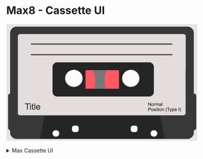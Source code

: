 # Max8 - Cassette UI

![](./media/cassette.png)

<details>
  <summary>Max Cassette UI</summary>
<pre><code>
----------begin_max5_patcher----------
6227.3oc68rsiiajcOOyWAgv9f8ts0T2uXf.jf7jA1jLH6h8E6MCXKwtEsoD
UnnFOiWr9aOUwhThRMkXIpSQodlXioa0jT7vy8K0oN7e712L4w7OkrYRz2G8
iQu4M+i29l2TcH6AdS8e+lIKi+zrr3MUW1jY4KWlrpbxCtyUl7oxpi+eD+on
+VZQ413rnx30IQKimsHcUxOs5mV8umuMadziIQyxyyhReJpbQRyEUNaQxF2A
RWlt54n7mhhidb6SOkTDsNK9yOFO6WrmKo5Lq9bzyoeLYUzSoYIQe+217bjY
.0r7sqpdXD0GbcQxFyyZbYZ9pOz+UTjLqzQJDnonGh3ZzT9CQXd0eojSQQ+8
N9d1uBt93q1ZvgrjxMsO3ZKRZPsV..io16ofIs+pKHXtS4aKatUn5ilNuhXm
+3O+cTNch8f+y29V6OdvS9253UIYS5A8EroTJUKjThBIwbMy7rRPSoDJmHHZ
LWn4R0CVBElgIDpFIYRjDQsjsobvHTlmgoBDRIvTlfi0BCCgwISUG+jfIpJR
o8W6f9lEFgri.aGT0BiXw7j4suvCHz3F50x74Is+hwqdNq5.DokC5N3iOOKO
KunlQaenPS0JFESkDNSiLHQmGBef7U957hFhlQLLPbZlgSqkXjFoLzRIhgjm
lSqQLthHoJkTPYfyooUZaBAcGeLPrSzWtrSpZpPynRJ1PG4ZC4yPQU7oZtBK
YlynMppFpLEqmRXF9HWJMrcLEgevf0SQLrhvQbARJPPpEazXM2UhPQoBFRII
lmKog2pUJt1XpQyILg9D78AwlYpgylsV0pXiHois9P0g3lGWjgDZTJThNOzs
goieIS2Xx9kDWp4JoGyFBHWmwqznkpSpQOLNq7qDNqfScwgvbTNCeFiIbpPH
IV8YiWYrQQFtvRLBJSwTkjInThzJTXvblBMb9GkzECT70hpIA2lAh4teAJKq
e2lCjIw+BfIcprU9qoF5QOLOqORCkURztP0s+jg.j0oDhoLgw8rfqLAQanTF
JfUmuxAM5Evq+TBXzFb5o7UkaR+sJ1jQBAEHAbJiMEadjIbNAaBsPqsgEJpj
yYZwTgPabDahfjSPHrM1cHE8IlfWeA8y7DwGr2FQWDU70nHP3ppbUzLLVZyd
wdn1JGrNOzsvZU2LSGgL7LSZEeyD.yTowl.1n8QETrwMGrLSzW.LySYU6+Lu
XYb1Os584aRsPH5a9qedcRzOzcURH8VkDx4kWLITzx.IlHpDTHPZgDWUeDpr
5VaHou.B8aSjp6xlHVDLahLkZphhLQYi3lnpQZogHob99IUF2IDHya1fJVHT
63.PcEp7K1DkMVxFUdDB63Ql7yAlGI9hkGIcgzpbA3FBtBGUq4HCbImn7ubK
4jKEm.xkvtpHvTglIw9hkIQkJSTIFW00oxyp9KEFzRGH6HYFoGEykboLsE4E
o+lwWdb1GlmZeBN5Q9.lJ8qjRMH0cjLYC+VLEb1cc359X5jbUZkjuRXfTsKF
gZdFCwfmo0uozgwivekUPVE1EnHYJCeTNwXawOfKAHCj3tUjCAabiWUdvpC3
XDK+QIZ+exNOzsfkQzljTUHAGiXDlTqU7VLPdvYfZxXTiJh9qY1oPycpkcvN
UgnHUvy+TeMy+X64eJpRnkFGUHFBQpVPXPYfMIhCdwRHxuR3f7ZcftZRDLtp
9FRtI+hWclPgnRJspNLSdhCQIfxyhKKK1l17ra+KGq7EbuKjrWGZOi3JJlMS
NJSaDOYTkQ2Thqxy+TT8lar6Pke1kIvOFMYxtuvADezj6HTm3V7MJuhuRwjJ
J.XHKVODjc41rxzMYoySJ5MSB25LaLf53f5oXAlhHHESaalNlsG57vp5LSR1
yiKi6Uq0jPd6ueiNxljRyEavhFybtmpCVC0N5MRJs54WJqVWAJpJl6CdfOj7
SNI4+gSxB1YsdcbQ7xjxjhOjrJ9Qmd9PVYfkIa1D+bxKVSFbmBejyf9bdEdS
TNEOccE0fR3SLDgurzOlLsBmpukeLtXkgtc3I+Q7euOmGJRE5nc7T2O8wA+N
54eoLe8kpOiQBY0hp65q2N.6wl7udALx4DvZiUN7bx6yh+byWYS7GSl+Aq8r
zG2Vlr+SapYQ07HKaHaaR9SMGt43GB0sKqebMWM19Ha9MY2i8AWbV9pmOGe8
fKdYslMtiysYgwu1KuSccaZnmD2opjLa90EJlVl+7y66qCeEO3bWPDHZkGOB
q4mWpFWpcYS6TZ.As4lUI+p4N+BqMOGWl76WpEmc3urxeAUOT2caRMBOYmfD
fmLZLThCQBHCEoumYn6v+PxPQxv4HwuTPtBuHuOd6ljK2MhqivNsajq1sAR7
EjaiWG9LNUfaVEnHIBcVkOaKkr6I9eqHMde1ycnV5hnSopZiEdSyF.SfcDMu
y9bgNEAMQgAIQAKHgjnHFKhBAAIUQfYsnJtFg.PphbrnJXEjTENSDRphBPpx
YbmGot3TBq0QXUNxYt1q8L9yUm0wyo9W2DkgUqhyJSvgTlfI4gSlft+IM3ZJ
XPoJXbapBAXpBdrnJfJpPHAzUCEQFKhhFRhB00L.ghnPCuMUaKK+6Czjp1s9
ATVOVTI8jgjw94iwqd9DDA1j653RUH9KWfEkFEj.xXuJiRUnHiGIh95LlUrc
U3NEQB7f0HuNCgEiraj9whHAoeZySxi6W5IuWEwNUbp2VjngZ08r1aIJxHVb
tKOZ9tIItNKaTisWMnAHxvjCv7pNCPgDAkyiGqk0K.YxnU5Qyxff85LuFM4z
gp.bVNDA+UYVNR13EphP7pLmGkXDIQxvmAT7ia98H7zK22L8kjAsxsQ2UAXM
iHB0P737TVtcwH1QFKVFevP7xW7sSMCi4IYHcIIFqUJ7OdRQ.xEJBzrto8lU
7fjAjCpUufL2+NC.SSIAuR.DIdBnZ8QnAnz2wPS.ick+ggGJG2niFWdBjlbK
U5OA95VSbIKLJ8R5HozuYU75MKxKGltemTFm4PoJDRBrI2bmdME9SFP2bb4s
ThGqba5RDNnN13h6YGa354gDhEPWYb1MkOKn0Fsc7YJb7YyWbdxrzkwYqyhm
45eDZGDf8aakPKC35a3AHE3HQbWmPKCfQMBeBfivkMWt8LkqMoktchqqWutn
wFEgbqkiwsvfahb7XUwv2MX4XGIhIZ5EdvkiG1tR.zXSaLZSvpPEM5vZCU.E
0cS.PINjgeheMD94NZQcn3AHfSIjVlKxc8SZzl0IIyuxIpk+kMmUsyEj3VKO
OkdIV2w5aq085M2ozMbkBTzn38c+XnE4mEmkX2JSDt8mZpfQivmXUfD8SWDt
shNlQAcSlg0hajvu2BFlnGq1HoZxvEso2TQaratzIz3fJZiesIZ2PWpGNLPK
ZqzPJZunrb82+t2Y2miOmrJoLc1lolq8cOlk+76VFWLaAlfvp2ktZdxmltnb
YFLh+bZ0vXASosdISbgx+J0jPy9QnHBGc4V2jNka2VnEKQ.KBHtoJ9bWNWDm
oKcXBiCqts9zFHmuN1VgayGCOmmBoxeENOYfptxpwpEc.YbiUjIPVbju6x2k
wLsKGKmo5guKiO0VjiPjiY2k3FrlLVParHB7k7bXnqcZLy2WwjPgti0tV86h
j6GyaWfDrnEO2UnOPkfwjIiIK0kejaNyGJVJB7JC.mOUWMZEnfpBiXiUGhMK
KIt3xG9ChpAj.2s+MnbPcdRPb.c6rN9WhRidZ.y2BWw3qmygXfQQAfn3r7rr
nEIYY4SFn3bi9beLRlWs0Y2Xr7vM.r4flGiyr6eSLFnl2JxjpBVMKcS8lkVL
1yegl8Uc8lVB9sqOAMV022bqKx6se9NmKcjpU+dN.shyX5CAplgIu2jhHhcy
nbBm2bOPWWzyZxPUOrr7VZHmRB.Or8w3.8kSPtVIz0RQgptPx6We4Dtqb0Bc
HI.7wp05lmjE+4H7kqTSqmynZGcfAtRMVB6dKanXXsdLvCqJrjO4lGQFQ3Ry
ndZjAaDYXp3NHhrZ0UFSEfHxvzAIhZhbwNiStTKOzFFD55Bk3zZbjwZwU29a
oCJu3FRfqzqbU0.O8LrS5YoAOr+2mz4JAGfHKPCJthZjutxHpfGWAlcejtQi
GWJIvoaf22bA27zMNSUcM+GkO.qGUNvvn526lCnxtRPW2UIEOkStboAIwgGx
VsKzEhGv17D+OWNRvTUqLlanmPF.NnIPhBu+GtbLffagAngvETftTmCPgfrG
CFRuEpQPh.+4AnIHuND.K0211mwoEHqVwoPkIkZrpz+57eMZ.U52QCZLmEf1
BTAZS79GdBG8uD8ms+KY0ykKhxeJxbcoEIQkwqShp5il77rnuohT+s+zp+vS
DyUuv7uxEoy9kUlLXreopqt0EQMWv6+A6mXlOYLpZ+o4eoq1jNOIpHdd51pu
3Q29eZkgVXtt+ay+9u1VdtKtylaPzaisc4x0NYYbcFxtkgTIuDUS0XlXQssb
mdX.xq.9gV.blfbndSiZRBhMnQyDzyICl4Wa.Z3U43Lspp5f8qbRwwQQ+TZV
xGSJ1b3DM8MShWut0gObZdtL9mcugBT6FglFD1cn8CfyhjOtOX7cG013SokF
Rv1B2lp9S6lY.0yK6hUaSqtSMyfylGoJVfcyXuYc7L2Wd9l0S2S3svb2dwl0
5Majx8yVi5c6KZgr7Y+xQYPjuNYU5piGyq6N87jmh2lU9gC1x0jocd9mpeF6
7jctkxeyjmKRmmux9Pb.uvd3FvYWBnJL6.jo5JVEutiurKOpSbxMFjb6lGiK
rrpZcBRyIKMluO7T69dYIOUVe50oqVcDUrLe8oOYQ5yKNy28wbyIWdt6c0Y1
7gsqbm8CFohxOXyY7vqKNKqVS8va+mhWkZrXkTl5XADztS5rKrXyrBSByGfu
ty7wNNybiT9rjeMcd4B26ZiV7aykmttQHZxNt77zmS1Td3wJiedygGYS4mcD
8VGZ6i0ZwenLY45LCVb3EXzOR2TtYQ9uto9BaDzZS.boR+iNk5cZ0sM6cvwO
m4uihBKs8gOvJHp0I5bD50HSuKZ5VlAOsovdpW3wVCcQi0Zx91X2GXBgMpH7
IoEXenE06uPtGzBT2HKqKjcuICaXVmPPn5gxd9toBax2VLqgV6HqODc3CnQ1
uLc0NCn+XyST0004i0vqVCXwiTmTpKTLYXRIRJueWbMAuUFggIZLo39E8c8M
RX68M4X05sIeZcQzl+2hxu4aLYM9GM4A9NSZdeazeJxji221Yfpr9IN0YUgE
v17sxa51sfSqKhiJjKpLUNRb9+zE+Z5nF+qU4AuicwTPK13rzhYYIQlPzMQD
G8TQ9xnYI1U14Ry9x9lv0hvNQ55977xpgG8lVCOFdLDbYnQau3ewUvi4bVYb
cEHQWFjq.4EqY1vfYAC8fb6BTF8XziW7qTGRc6LV46cvAcbvRJ2MpdS8wPX0
1ZjAUUkc2FckRNF3+XEc01Uqim8KQO49+ICytcyaSIEdnKptqreOb5OzMUBf
VCp8aWosJkFgnn8SjtVMNTYYQz+5ioqlWlG8TdN46+9CIHmizcguYBbDUme7
54N1P5Nky2kBrtG6h6pA3DSbIk4E02r8.2ydZnS41GdwIWFud8Ah0CKy4Sss
Yt32KXNqaXtLT9ofb+n9tArRgNyWALNCHGRJe2.51RWZcgJC.N5V57kV2nDW
1F.xbuSW5dWks+sy7k1Iw36UGx6nIA0gL+tcwGI5wHfD9caqzSbUVVKGech6
2fTIxpdZ085ebbIJiUjq1V49bgsdth.5nKD2zkBKAti04BHeUs6cPlmFQq2x
TP+ZZGOro3471g+18quTgqKS4J0ThIZbFVvjJgjyI15a4VaMas9580Y57jmK
RpmpcBz4nd6B.dmfeWCD15cOuaU367IwR5pZ6mLWWDT+Rce+Ovc7R0lcVtwp
jj4Ysui356y9er6N93ym95PG8XdtFun5OMWz5skseTNnMmOe4zZxuprvjfYp
0bw9CtbaVoyJC9FZkT6lnZgspiZw8Z0xaP+PUsbM+trX4p5gszvKV9scbwo3
igTK99sT4ZLKnkJWoukUJug8FpJkC5.wZPEJWHviRgxUxa6T0mF9zxj2sYkJ
p0NCK5idUTk7ZU5aTUxgnfbGTjbpViPHrh0eQxwAqH4MzzvVjbF6RpQN281q
mWOJ8MVvwZFEg3DEUSnLYmG7qiBqWaNLXEVmpus0Uu1dWvBJgxtkkUmWO57C
UY0o2zYNtzkN+3WUcJ5d088NRRPGedp6VzmNBQuPta6fTgqvnieI0I2sUTmK
D2nJpOZu4MthBpKpSiKLETmftWpmdMdFp5oqCT4zYX5TpRIYBJkHwJBWXmcC
H2dV71UNclg.pHl7IjXJRyUlmt++hq6p+1Mpz5qiWkj0UVe1j45QJ6JS+4Tx
bdag9Jy9ZQ75jifaO8L8N+2MRZMWjwTd8FPTt2p+KEd5VrccQ957hcaXyobf
Yij9LV31510SYVrwzghhHJLVxPTNt9kC4wGDL13UB9AvF4pWG7wSvuHxpPRX
B2qSf5Y8rlLkCmpEpxUAutzzj8+pmEMoHe6p4ts8Ji2Q9O6i26xI8noDBkSz
L6KSClDIr7.BVKPREihoRBm24gtILI6NRSgDbLxHfK0ZU0Fyi5dIfHlJHZjw
bDUPTHDgbL08pYfX2VgSRGNCDK5hAxuiYfUWzg6NTG+73cEZMW8E6FT63cuU
mu18VAkdzUkWL2MaB5NzbegM0Kfa8A0rQTGLnrMrhG3oI7zPfmGcaOAdZMRe
0HJEK8AVJN.vxNLg8.VZMHvh3ArN9IBHF3NxkG.G+RfiuNLmvGONJQ4ChR3f
HoR7RkT.BrDdKoRGEIUSxfcKoRFCfiOgZB9JoxXejdjLHjTkd43p5IBe0RO9
CqqVRE4i8aIDTPNyK4TIDTPj1aXc8TPgWFqIPPC0buvKPj30LuztfPJz9hiz
G6kvDEgWQrbzSDPlrruFA8A3fPTsCMWObjqCAhRTdYaFjX01IuedXwgQaGMZ
ZfTDdDgEYDgEcDgE6ffjOmbH9psXp8RlW.h0YsG3EEHuNVXQ5Eu3fAKZu3EE
LXw5EVXvfEuWXg.CVhd4WJvfkrWXARDjdEk.TQ+nFQXIGQXQFsn5HZ7HBK53
AKE0KYdBXvpecY3vq9rQQDLvfEqWXwACVzdgkDLX0uuR3ng8FaiP.Fr5O1FP
7Kq7xFkBDXIw9PCanzWYVtdUVWEAjLp8x1qBD6FRe3W3ipp0hz4yqG3vWIz8
yxOHViEdEguDAQ1DR+p+BHZABk23ELZb8BKAHQmJjiWTABwHBK9HBqwqNf6p
QSOUxABumdAILHZWdsXvNr5psZ30Z+RHf3iwukoLLKxsWq8iNLdb7qvpfTCW
keo7Nd0EWIBw5Hh8J7xpQlznUWbZHPToONZUPvO8JHZIDdYk9HiBRbJRouP5
Zsi5UPkRHxNUg7EmHWKj39BI5Ua1xGjBjVHQ5U2pPgv2Z0ag09gEADiT9gWX
FDbKB1aXA+JhhYdy.uQ.WJBR.LdkeGFDaLdxgkrvfn9EtDc77syCSHoTw3gn
T1nAKhmc3BH0OEwGQX4UNfnfnUP7ZQvABQ8qwmkzfzIHdAbxQcmITTYhvafe
8od6UYqIvvQ8SzEDSM90VCDHRZoZDZ2ujJCldz2OeEB.B8tZX25Irt5v43d4
rmGj7a8E3jfDNG2qfl4nv.bu7HyTgA3dE5wQkWELfKuj8aBvUiyNdz8koigG
08Rbmch3MYWIv8xsNCjLHXbuMfc8vR4Edw.AVLuwK73XXlcBCyzqDQEinvhv
iEUGHFnmDUbPx3yOaOUxyX3AteXNIHF9XdEPCCjfB8ysNiDFVrWTYZXXw9ES
AUElxY3kYXpDDKF9zJSXNCLX0uIePJtuWooQfBR81GSPP+7pKlfoI28Q5+nG
GfD98Ze5TAZL70rvm0NIHp7Jez3AoWS8h9pTgv0kWUNkpCAqk50xhEjhSy7Y
+h.RSx4ULQfzJY9QNkgHbZoeiG.H1KqdQNgfw40VbFjx7Qw2UhHmZwEYifcF
bHLw4URsLMHEG9BFoJP2GV9MNPBxhZ3sOj.rdJ9JVA+.WvKCDpaGnCRuo42L
JAAwn7P3KjNb8HbSkoGy+zyE4aWezjYxb3lg0z9IDVyGkMerREsUe56NOc+G
Ys9Hd+GE6+3t6Eku+BpFcK0eTs+Z2+Qx96Pk9xt91rUQiquR89qbO.nj8ebO
rnsdt1eTdKLit+i6oGz83fIIwJZbC0Md85OlTrolWTQamrL9mcSdK0Cu0MYZ
c+Y0XCaRQxGSat9pA80j3hYKRKSlUt0Me6m7IgaZsUMpuJVsMsVQwH7X.Y07
PyNmA2rN1ImTM1zd6+7s+e7yC30F
-----------end_max5_patcher-----------
</code></pre>


